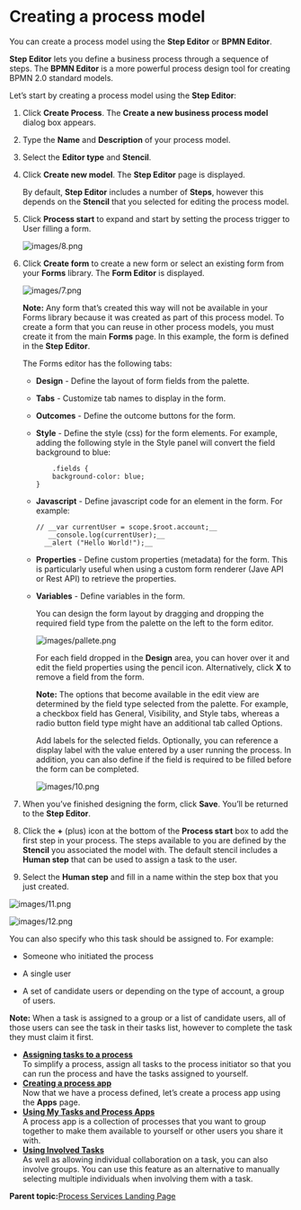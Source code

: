 # Creating a process model

You can create a process model using the **Step Editor** or **BPMN Editor**.

**Step Editor** lets you define a business process through a sequence of steps. The **BPMN Editor** is a more powerful process design tool for creating BPMN 2.0 standard models.

Let’s start by creating a process model using the **Step Editor**:

1.  Click **Create Process**. The **Create a new business process model** dialog box appears.
2.  Type the **Name** and **Description** of your process model.
3.  Select the **Editor type** and **Stencil**.
4.  Click **Create new model**. The **Step Editor** page is displayed.

    By default, **Step Editor** includes a number of **Steps**, however this depends on the **Stencil** that you selected for editing the process model.

5.  Click **Process start** to expand and start by setting the process trigger to User filling a form.

    ![images/8.png](../images/8.png)

6.  Click **Create form** to create a new form or select an existing form from your **Forms** library. The **Form Editor** is displayed.

    ![images/7.png](../images/7.png)

    **Note:** Any form that’s created this way will not be available in your Forms library because it was created as part of this process model. To create a form that you can reuse in other process models, you must create it from the main **Forms** page. In this example, the form is defined in the **Step Editor**.

    The Forms editor has the following tabs:

    -   **Design** - Define the layout of form fields from the palette.

    -   **Tabs** - Customize tab names to display in the form.

    -   **Outcomes** - Define the outcome buttons for the form.

    -   **Style** - Define the style \(css\) for the form elements. For example, adding the following style in the Style panel will convert the field background to blue:

        ```
            .fields {
            background-color: blue;
        }
        ```

    -   **Javascript** - Define javascript code for an element in the form. For example:

        ```
        // __var currentUser = scope.$root.account;__
           __console.log(currentUser);__
          __alert ("Hello World!");__
        ```

    -   **Properties** - Define custom properties \(metadata\) for the form. This is particularly useful when using a custom form renderer \(Jave API or Rest API\) to retrieve the properties.

    -   **Variables** - Define variables in the form.

        You can design the form layout by dragging and dropping the required field type from the palette on the left to the form editor.

        ![images/pallete.png](../images/pallete.png)

        For each field dropped in the **Design** area, you can hover over it and edit the field properties using the pencil icon. Alternatively, click **X** to remove a field from the form.

        **Note:** The options that become available in the edit view are determined by the field type selected from the palette. For example, a checkbox field has General, Visibility, and Style tabs, whereas a radio button field type might have an additional tab called Options.

        Add labels for the selected fields. Optionally, you can reference a display label with the value entered by a user running the process. In addition, you can also define if the field is required to be filled before the form can be completed.

        ![images/10.png](../images/10.png)

7.  When you’ve finished designing the form, click **Save**. You’ll be returned to the **Step Editor**.
8.  Click the **+** \(plus\) icon at the bottom of the **Process start** box to add the first step in your process. The steps available to you are defined by the **Stencil** you associated the model with. The default stencil includes a **Human step** that can be used to assign a task to the user.
9.  Select the **Human step** and fill in a name within the step box that you just created.

![images/11.png](../images/11.png)

![images/12.png](../images/12.png)

You can also specify who this task should be assigned to. For example:

-   Someone who initiated the process

-   A single user

-   A set of candidate users or depending on the type of account, a group of users.


**Note:** When a task is assigned to a group or a list of candidate users, all of those users can see the task in their tasks list, however to complete the task they must claim it first.

-   **[Assigning tasks to a process](../topics/assigning_tasks.md)**  
To simplify a process, assign all tasks to the process initiator so that you can run the process and have the tasks assigned to yourself.
-   **[Creating a process app](../topics/creating_a_process_app.md)**  
 Now that we have a process defined, let’s create a process app using the **Apps** page.
-   **[Using My Tasks and Process Apps](../topics/using_my_tasks_and_process_apps.md)**  
A process app is a collection of processes that you want to group together to make them available to yourself or other users you share it with.
-   **[Using Involved Tasks](../tasks/group-task.md)**  
As well as allowing individual collaboration on a task, you can also involve groups. You can use this feature as an alternative to manually selecting multiple individuals when involving them with a task.

**Parent topic:**[Process Services Landing Page](../concepts/Landing-page.md)

